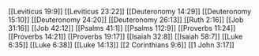 [[Leviticus 19:9]]
[[Leviticus 23:22]]
[[Deuteronomy 14:29]]
[[Deuteronomy 15:10]]
[[Deuteronomy 24:20]]
[[Deuteronomy 26:13]]
[[Ruth 2:16]]
[[Job 31:16]]
[[Job 42:12]]
[[Psalms 41:1]]
[[Psalms 112:9]]
[[Proverbs 11:24]]
[[Proverbs 14:21]]
[[Proverbs 19:17]]
[[Isaiah 32:8]]
[[Isaiah 58:7]]
[[Luke 6:35]]
[[Luke 6:38]]
[[Luke 14:13]]
[[2 Corinthians 9:6]]
[[1 John 3:17]]
